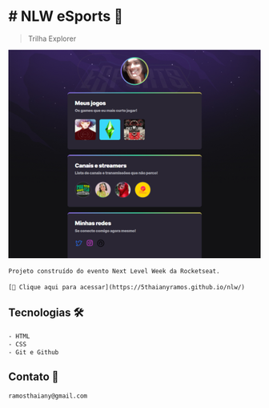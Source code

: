 # # NLW eSports 🚀

 > Trilha Explorer
 
 ![preview](https://github.com/5ThaianyRamos/nlw/blob/master/.github/preview.png?raw=true)

    Projeto construído do evento Next Level Week da Rocketseat.
    
    [🔗 Clique aqui para acessar](https://5thaianyramos.github.io/nlw/)

 
## Tecnologias 🛠️

    - HTML
    - CSS
    - Git e Github

## Contato 📧

    ramosthaiany@gmail.com
    
    

